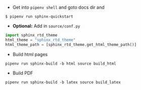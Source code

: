 - Get into `pipenv shell` and goto docs dir and
```shell
$ pipenv run sphinx-quickstart
```

- **Optional:** Add in `source/conf.py`

```python
import sphinx_rtd_theme
html_theme = "sphinx_rtd_theme"
html_theme_path = [sphinx_rtd_theme.get_html_theme_path()]
```

- Build html pages
```shell
pipenv run sphinx-build -b html source build_html
```

- Build PDF
```shell
pipenv run sphinx-build -b latex source build_latex
```